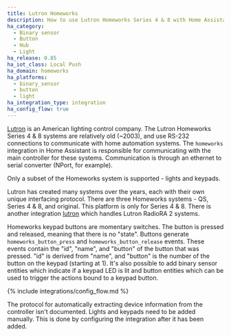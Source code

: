 ```yaml
---
title: Lutron Homeworks
description: How to use Lutron Homeworks Series 4 & 8 with Home Assistant.
ha_category:
  - Binary sensor
  - Button
  - Hub
  - Light
ha_release: 0.85
ha_iot_class: Local Push
ha_domain: homeworks
ha_platforms:
  - binary_sensor
  - button
  - light
ha_integration_type: integration
ha_config_flow: true
---
```


[Lutron](https://www.lutron.com/) is an American lighting control company. The Lutron Homeworks Series 4 & 8 systems are relatively old (~2003), and use RS-232 connections to communicate with home automation systems.  The `homeworks` integration in Home Assistant is responsible for communicating with the main controller for these systems.  Communication is through an ethernet to serial converter (NPort, for example).

Only a subset of the Homeworks system is supported - lights and keypads.

Lutron has created many systems over the years, each with their own unique interfacing protocol.  There are three Homeworks systems - QS, Series 4 & 8, and original.  This platform is only for Series 4 & 8.  There is another integration [lutron](/integrations/lutron/) which handles Lutron RadioRA 2 systems.

Homeworks keypad buttons are momentary switches.  The button is pressed and released, meaning that there is no "state".  Buttons generate `homeworks_button_press` and `homeworks_button_release` events.  These events contain the "id", "name", and "button" of the button that was pressed.  "id" is derived from "name", and "button" is the number of the button on the keypad (starting at 1). It's also possible to add binary sensor entities which indicate if a keypad LED is lit and button entities which can be used to trigger the actions bound to a keypad button.

{% include integrations/config_flow.md %}

The protocol for automatically extracting device information from the controller isn't documented. Lights and keypads need to be added manually. This is done by configuring the integration after it has been added.
